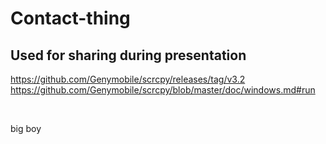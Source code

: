 # Contact-thing

## Used for sharing during presentation
https://github.com/Genymobile/scrcpy/releases/tag/v3.2
<br/>
https://github.com/Genymobile/scrcpy/blob/master/doc/windows.md#run


<br/>

big boy





